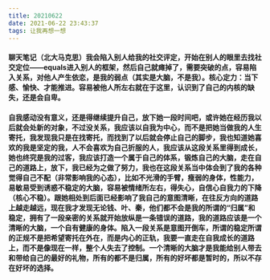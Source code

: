 ```yaml
---
title: 20210622
date: 2021-06-22 23:43:37
tags: 让我再想一想
---
```

#### 聊天笔记（北大马克思）我会陷入别人给我的社交评定，开始在别人的眼里去找社交定位——equals进入别人的框架，然后自己就瘫掉了，需要突破的点，容易陷入关系，对他人产生依恋，是我的弱点（其实是大脑，不是我）。核心定力：当下感、愉快、才能推进。容易被他人所左右就在于这里，认识到了自己的内核的缺失，还是会自卑。

#### 自我感动没有意义，还是得继续提升自己，放下她一段时间吧，或许她在经历我以后就会处新的对象，不过没关系，我应该以自我为中心，而不是把她当做我的人生寄托，我发现我只是在找寄托，而找到了以后就会停止自己的脚步，我也知道她喜欢的我是坚定的我，人不会喜欢为自己折服的人，我应该从这段关系里得到成长，她也终究是我的过客，我应该打造一个属于自己的体系，锻炼自己的大脑，走在自己的道路上，放下，我已经为之做了努力，我也在这段关系当中体会到了我的各种觉得自己不配（非常影响我的心态），比如不光滑的手臂，瘦弱的身体，性能力，易敏易受到诱惑不稳定的大脑，容易被情绪所左右，得失心，自信心自我力的下降（核心不稳）。跟她相处到后面已经影响了我自己的意图清晰，在往反方向的道路上越走越远，现在我才发现无论钱、叶、秦，他们都不会是我的所谓的“归属”和稳定，拥有了一段亲密的关系就开始放纵是一条错误的道路，我的道路应该是一个清晰的大脑，一个自有健康的身体。陷入一段关系是意图开倒车，所谓的稳定所谓的正规不是把希望寄托在外在，而是内心的正轨，我要一直走在自我成长的道路上，而不是像现在一样，整个人失去了控制。一个清晰的大脑才是我能给别人带去和带给自己的最好的礼物，所有的都不是归属，所有的好坏都是暂时的，所以不存在好坏的选择。